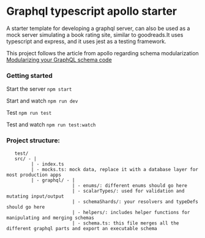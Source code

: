 # Graphql typescript apollo starter

A starter template for developing a graphql server, can also be used as a mock server simulating a book rating site, similar to goodreads.It uses typescript and express, and it uses jest as a testing framework.

This project follows the article from apollo regarding schema modularization [Modularizing your GraphQL schema code](https://blog.apollographql.com/modularizing-your-graphql-schema-code-d7f71d5ed5f2)

### Getting started

Start the server `npm start`

Start and watch `npm run dev`

Test `npm run test`

Test and watch `npm run test:watch`

### Project structure:
        
       test/ 
       src/ - |
             | - index.ts
             | - mocks.ts: mock data, replace it with a database layer for most production apps
             | - graphql/ - |
                            | - enums/: different enums should go here
                            | - scalarTypes/: used for validation and mutating input/output
                            | - schemaShards/: your resolvers and typeDefs should go here
                            | - helpers/: includes helper functions for manipulating and merging schemas 
                            | - schema.ts: this file merges all the different graphql parts and export an executable schema